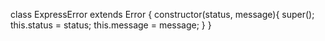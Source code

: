 class ExpressError extends Error {
    constructor(status, message){
        super();
        this.status = status;
        this.message = message;
    }
}